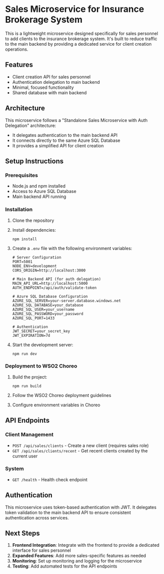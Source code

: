 # Sales Microservice for Insurance Brokerage System

This is a lightweight microservice designed specifically for sales personnel to add clients to the insurance brokerage system. It's built to reduce traffic to the main backend by providing a dedicated service for client creation operations.

## Features

- Client creation API for sales personnel
- Authentication delegation to main backend
- Minimal, focused functionality
- Shared database with main backend

## Architecture

This microservice follows a "Standalone Sales Microservice with Auth Delegation" architecture:

- It delegates authentication to the main backend API
- It connects directly to the same Azure SQL Database
- It provides a simplified API for client creation

## Setup Instructions

### Prerequisites

- Node.js and npm installed
- Access to Azure SQL Database
- Main backend API running

### Installation

1. Clone the repository
2. Install dependencies:
   ```
   npm install
   ```
3. Create a `.env` file with the following environment variables:
   ```
   # Server Configuration
   PORT=5001
   NODE_ENV=development
   CORS_ORIGIN=http://localhost:3000

   # Main Backend API (for auth delegation)
   MAIN_API_URL=http://localhost:5000
   AUTH_ENDPOINT=/api/auth/validate-token

   # Azure SQL Database Configuration
   AZURE_SQL_SERVER=your-server.database.windows.net
   AZURE_SQL_DATABASE=your_database
   AZURE_SQL_USER=your_username
   AZURE_SQL_PASSWORD=your_password
   AZURE_SQL_PORT=1433

   # Authentication
   JWT_SECRET=your_secret_key
   JWT_EXPIRATION=7d
   ```

4. Start the development server:
   ```
   npm run dev
   ```

### Deployment to WSO2 Choreo

1. Build the project:
   ```
   npm run build
   ```

2. Follow the WSO2 Choreo deployment guidelines
3. Configure environment variables in Choreo

## API Endpoints

### Client Management

- `POST /api/sales/clients` - Create a new client (requires sales role)
- `GET /api/sales/clients/recent` - Get recent clients created by the current user

### System

- `GET /health` - Health check endpoint

## Authentication

This microservice uses token-based authentication with JWT. It delegates token validation to the main backend API to ensure consistent authentication across services.

## Next Steps

1. **Frontend Integration**: Integrate with the frontend to provide a dedicated interface for sales personnel
2. **Expanded Features**: Add more sales-specific features as needed
3. **Monitoring**: Set up monitoring and logging for the microservice
4. **Testing**: Add automated tests for the API endpoints 